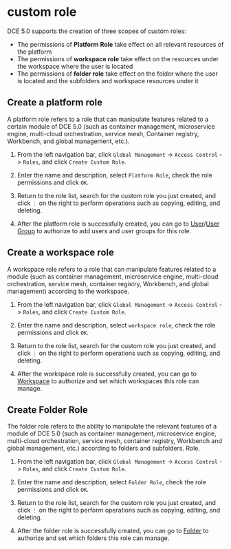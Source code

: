 # custom role

DCE 5.0 supports the creation of three scopes of custom roles:

- The permissions of **Platform Role** take effect on all relevant resources of the platform
- The permissions of **workspace role** take effect on the resources under the workspace where the user is located
- The permissions of **folder role** take effect on the folder where the user is located and the subfolders and workspace resources under it

## Create a platform role

A platform role refers to a role that can manipulate features related to a certain module of DCE 5.0 (such as container management, microservice engine, multi-cloud orchestration, service mesh, Container registry, Workbench, and global management, etc.).

1. From the left navigation bar, click `Global Management` -> `Access Control` -> `Roles`, and click `Create Custom Role`.

     

1. Enter the name and description, select `Platform Role`, check the role permissions and click `OK`.

     

1. Return to the role list, search for the custom role you just created, and click `⋮` on the right to perform operations such as copying, editing, and deleting.

     

1. After the platform role is successfully created, you can go to [User](user.md)/[User Group](group.md) to authorize to add users and user groups for this role.

## Create a workspace role

A workspace role refers to a role that can manipulate features related to a module (such as container management, microservice engine, multi-cloud orchestration, service mesh, container registry, Workbench, and global management) according to the workspace.

1. From the left navigation bar, click `Global Management` -> `Access Control` -> `Roles`, and click `Create Custom Role`.

     

1. Enter the name and description, select `workspace role`, check the role permissions and click `OK`.

     

1. Return to the role list, search for the custom role you just created, and click `⋮` on the right to perform operations such as copying, editing, and deleting.

     

1. After the workspace role is successfully created, you can go to [Workspace](../workspace/workspace.md) to authorize and set which workspaces this role can manage.

## Create Folder Role

The folder role refers to the ability to manipulate the relevant features of a module of DCE 5.0 (such as container management, microservice engine, multi-cloud orchestration, service mesh, container registry, Workbench and global management, etc.) according to folders and subfolders. Role.

1. From the left navigation bar, click `Global Management` -> `Access Control` -> `Roles`, and click `Create Custom Role`.

     

1. Enter the name and description, select `Folder Role`, check the role permissions and click `OK`.

     

1. Return to the role list, search for the custom role you just created, and click `⋮` on the right to perform operations such as copying, editing, and deleting.

     

1. After the folder role is successfully created, you can go to [Folder](../workspace/folders.md) to authorize and set which folders this role can manage.

